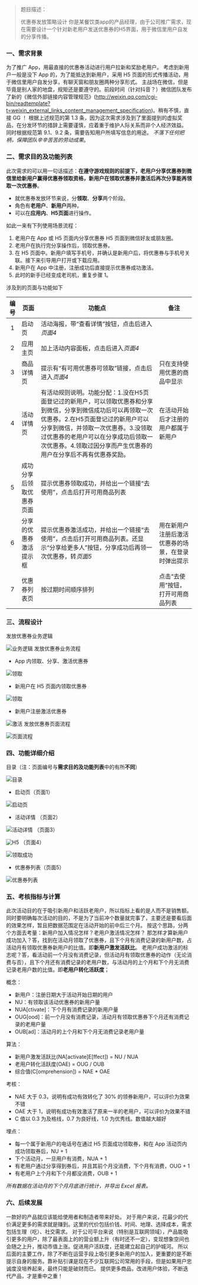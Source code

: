 > 题目描述：
>
> 优惠券发放策略设计
> 你是某餐饮类app的产品经理，由于公司推广需求，现在需要设计一个针对新老用户发送优惠券的H5界面，用于微信里用户自发的分享传播。

### 一、需求背景
为了推广 App，用最直接的优惠券活动进行用户拉新和奖励老用户。
考虑到新用户一般是没下 App 的，为了能抵达到新用户，采用 H5 页面的形式传播活动，用于微信里用户自发分享，有聊天窗和朋友圈两种分享形式。
主战场在微信，但是毕竟是别人家的地盘，规矩还是要遵守的。前段时间（针对抖音？）微信团队发布了新的《微信外部链接内容管理规范》(http://weixin.qq.com/cgi-bin/readtemplate?t=weixin_external_links_content_management_specification)。稍有不慎，直接 GG ！
根据上述规范的第 1.3 条，因为这次需求涉及到了里面提到的虚拟奖品，在分发环节的措辞上需要谨慎，应着重于维护人际关系而非个人经济效益。
同时根据规范第 9.1、9.2 条，需要告知用户所填写信息的用途。
*不落下任何把柄，保障团队辛辛苦苦的劳动成果*。
### 二、需求目的及功能列表
此次需求的可以用一句话描述：**在遵守游戏规则的前提下，老用户分享优惠券到微信里给新用户赢得优惠券领取资格，新用户在领取优惠券并激活后再次分享能再领取一次优惠券**。

* 就优惠券发放环节来说，分**领取**、**分享**两个阶段。
* 角色有**老用户**、**新用户**两种。
* 可以在**应用内**、**H5页面**进行操作。

如此一来有下列使用场景流程：

1. 老用户在 App 或 H5 页面内分享优惠券 H5 页面到微信好友或朋友圈。
2. 老用户在执行完分享操作后，领取优惠券。
3. 在 H5 页面中。新用户填写手机号，并确认是新用户后，将优惠券与手机号关联。接下来引导用户打开或下载应用。
4. 新用户在 App 中注册，注册成功后直接提示优惠券成功激活。
5. 此时的新手已经变成老司机，重复步骤 1。

涉及到的页面与功能如下

|编号|页面|功能点|备注|
|:-:|-|-|-|
|1|启动页|活动海报，带“查看详情”按钮，点击后进入*页面4*||
|2|应用主页|加上活动内容面板，点击后进入*页面4*||
|3|商品详情页|提示有“有可用优惠券可领取”链接，点击后进入*页面4*|只在支持使用优惠的商品中显示|
|4|活动详情页|有活动规则说明。功能分配：1.没在H5页面登记过的新用户，可以领取优惠券和分享到微信，分享到微信成功后可以再领取一次优惠券。2.在H5页面登记过的新用户可以分享到微信，并领取一次优惠券。3.没领取过优惠券的老用户可以在分享成功后领取一次优惠券。4.领取过因分享而产生优惠券的用户在分享后不再有优惠券奖励。|在活动开始后才注册的用户都属于新用户|
|5|成功分享后领取优惠券页面|提示优惠券领取成功，并给出一个链接“去使用”，点击后打开可用商品列表||
|6|分享的优惠券激活提示框|提示优惠券激活成功，并给出一个链接“去使用”，点击后打开可用商品列表。还显示“分享给更多人”按钮，分享成功后再领一次优惠券，转*页面5*|用在新用户注册后激活优惠券的场景，在登录时弹出提示|
|7|优惠券列表页|按过期时间顺序排列|点击“去使用”按钮，打开可用商品列表|

### 三、流程设计
发放优惠券业务逻辑

![业务逻辑](img/coupon_distribution_logic.png)
发放优惠券业务流程
* App 内领取、分享、激活优惠券

![领取](img/coupon_distribution_app.png)
* 新用户在 H5 页面内领取优惠券

![领取](img/coupon_distribution_h5.png)
* 新用户注册激活优惠券

![激活](img/coupon_distribution_activate.png)
发放优惠券页面流程

![页面流程](img/coupon_distribution_page.png)
### 四、功能详细介绍
目录（注：页面编号与**需求目的及功能列表**中的有所**不同**）

![目录](img/coupon_distribution_page_menu.png)
* 启动页（页面1）

![启动页](img/coupon_distribution_page_main.png)
* 活动详情
（页面2）

![活动详情](img/coupon_distribution_page_detail.png)
（页面3）

![H5](img/coupon_distribution_page_post.png)
（页面4）

![领取成功](img/coupon_distribution_page_declare.png)
* 优惠券列表（页面5）

![优惠券列表](img/coupon_distribution_page_list.png)
### 五、考核指标与计算
此次活动目的在于吸引新用户和活跃老用户，所以指标上看的是人而不是销售额。同时要明确每次活动的目的，不是为了当前冲个数量就完事了，主要还是要看后面的效果怎样，暂且把数据范围定在活动开始的前中后三个月。
按这个思路，分两个方面去考量：新用户加入情况怎样？老用户激活情况怎样？
那怎样才算新用户成功加入？答，找到在活动月领取了优惠券，且下个月有消费记录的新用户数，占活动月有领取优惠券新用户的比值。即**新用户激发活跃比**。
老用户成功激活的标志呢？答，看活动前一个月没有消费记录，但活动月有领取优惠券的动作（无论消费与否），且下个月还有消费记录的老用户数，与活动月的上个月和下个月无消费记录老用户数的比值。即**老用户转化活跃度**；

概念：
* 新用户：注册日期大于活动开始日期的用户
* NU：有领取该活动优惠券的新用户量
* NUA[ctivate]：下个月有消费记录的新用户量
* OUG[ood]：前一个月没有消费记录，活动月有领取优惠券下个月还有消费记录的老用户量
* OUB[ad]：活动月的上个月和下个月无消费记录老用户量

算法：
* 新用户激发活跃比(NA[activate]E[ffect]) = NU / NUA
* 老用户转化活跃度(OAE) = OUG / OUB
* 综合值(C[omprehension]) = NAE * OAE

考核：
* NAE 大于 0.3，说明有成功有效转化了 30% 的领券新用户，可以评价为效果不错
* OAE 大于 1，说明有成功有效激活了原来一半的老用户，可以评价为效果不错
* C 值以 0.3 为及格线，0.7 为良好线，1.0 为优秀线。数值越大越好

埋点：
* 每一个属于新用户的电话号在通过 H5 页面成功领取券，和在 App 活动页内成功领取券后，NU + 1
* 下个活动月，一旦用户有消费，NUA + 1
* 有老用户通过分享得到券后，并且其前个月没消费，下个月有消费，OUG + 1
* 有老用户上个月和下个月都没消费，OUB + 1

*所有数据在活动月的下个月月底进行统计，并导出 Excel 报表。*

### 六、后续发展
一款好的产品就应该能给使用者和制造者带来好处。
对于用户来说，花最少的代价满足更多的需求就是赚到。这里的代价包括价钱、时间、地理、选择成本，需求包括生理（吃）、社交需求。
对于公司平台来说（特别是互联网领域），产品能吸引更多的用户，除了最表面上的的营业额上升（有时还不一定），变现想象空间也会随之上升，推动市值上涨。促进用户活跃度，还能建立起自己的护城河。
所以后面的主要工作，除了不断在运营手段上吸引更多新用户的加入，更重要的是不断提示自身的服务。靠补贴引课是现在不少互联网公司常用的手段，但是如果用户忠诚度没培养起来，最终只能是破财而已。
提供更多商品，改进用户体验，不断迭代产品，才是重中之重！
